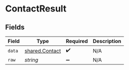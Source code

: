 # ContactResult


## Fields

| Field                                                   | Type                                                    | Required                                                | Description                                             |
| ------------------------------------------------------- | ------------------------------------------------------- | ------------------------------------------------------- | ------------------------------------------------------- |
| `data`                                                  | [shared.Contact](../../../sdk/models/shared/contact.md) | :heavy_check_mark:                                      | N/A                                                     |
| `raw`                                                   | *string*                                                | :heavy_minus_sign:                                      | N/A                                                     |